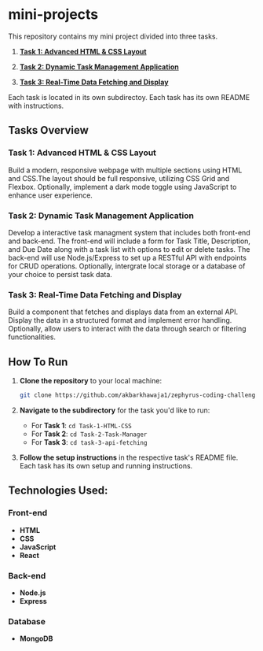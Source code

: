 # mini-projects

This repository contains my mini project divided into three tasks. 

1. **[Task 1: Advanced HTML & CSS Layout](./Task-1-HTML-CSS/README.md)** 

2. **[Task 2: Dynamic Task Management Application](./Task-2-Task-Manager/README.md)** 

3. **[Task 3: Real-Time Data Fetching and Display](./task-3-api-fetching/README.md)** 

Each task is located in its own subdirectoy. Each task has its own README with instructions.

## Tasks Overview

### Task 1: Advanced HTML & CSS Layout

Build a modern, responsive webpage with multiple sections using HTML and CSS.The layout should be full responsive, utilizing CSS Grid and Flexbox. Optionally, implement a dark mode toggle using JavaScript to enhance user experience.  

### Task 2: Dynamic Task Management Application

Develop a interactive task managment system that includes both front-end and back-end. The front-end will include a form for Task Title, Description, and Due Date along with a task list with options to edit or delete tasks. The back-end will use Node.js/Express to set up a RESTful API with endpoints for CRUD operations. Optionally, intergrate local storage or a database of your choice to persist task data.    

### Task 3: Real-Time Data Fetching and Display
Build a component that fetches and displays data from an external API. Display the data in a structured format and implement error handling. Optionally, allow users to interact with the data through search or filtering functionalities. 

## How To Run

1. **Clone the repository** to your local machine:
    ```bash
    git clone https://github.com/akbarkhawaja1/zephyrus-coding-challenge.git
    ```

2. **Navigate to the subdirectory** for the task you'd like to run:
	- For **Task 1**: `cd Task-1-HTML-CSS`
	- For **Task 2**: `cd Task-2-Task-Manager`
	- For **Task 3**: `cd task-3-api-fetching`

3. **Follow the setup instructions** in the respective task's README file. Each task has its own setup and running instructions.

## Technologies Used:

### Front-end
- **HTML** 
- **CSS**
- **JavaScript**
- **React**

### Back-end
- **Node.js**
- **Express**

### Database
- **MongoDB**



